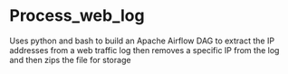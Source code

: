 # Process_web_log
Uses python and bash to build an Apache Airflow DAG to extract the IP addresses from a web traffic log then removes a specific IP from the log and then zips the file for storage
